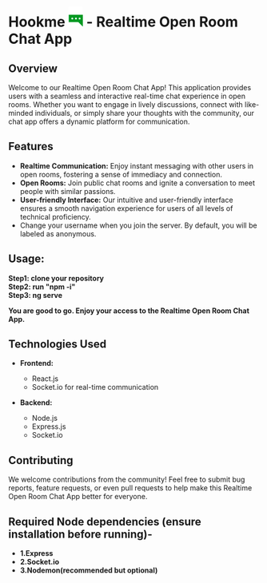 # Hookme <img src="./public/Group 2.png"/>  - Realtime Open Room Chat App

## Overview
Welcome to our Realtime Open Room Chat App! This application provides users with a seamless and interactive real-time chat experience in open rooms. Whether you want to engage in lively discussions, connect with like-minded individuals, or simply share your thoughts with the community, our chat app offers a dynamic platform for communication.

## Features
- **Realtime Communication:** Enjoy instant messaging with other users in open rooms, fostering a sense of immediacy and connection.
- **Open Rooms:** Join public chat rooms and ignite a conversation to meet people with similar passions.
- **User-friendly Interface:** Our intuitive and user-friendly interface ensures a smooth navigation experience for users of all levels of technical proficiency.
- Change your username when you join the server. By default, you will be labeled as anonymous.

## Usage:
   **Step1: clone your repository** <br/>
   **Step2: run "npm -i"**  <br/>
   **Step3: ng serve** <br/>

   **You are good to go. Enjoy your access to the Realtime Open Room Chat App.**

## Technologies Used
- **Frontend:**
  - React.js
  - Socket.io for real-time communication
  
- **Backend:**
  - Node.js
  - Express.js
  - Socket.io

## Contributing
We welcome contributions from the community! Feel free to submit bug reports, feature requests, or even pull requests to help make this Realtime Open Room Chat App better for everyone.

## Required Node dependencies    (ensure installation before running)-
- **1.Express**
- **2.Socket.io**
- **3.Nodemon(recommended but optional)**
